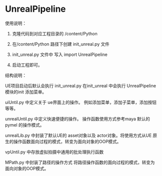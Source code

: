 # UnrealPipeline

使用说明：
1. 克隆代码到对应工程目录的 /content/Python

2. 在/content/Python 路径下创建 init_unreal.py 文件

3. init_unreal.py 文件中 写入 import UnrealPipeline 

4. 启动工程即可。


结构说明：

UE项目启动后默认会执行 init_unreal.py 在init_unreal 中会执行 UnrealPipeline 模块的init 添加菜单。

uiUntil.py 中定义关于 ue界面上的操作。 例如添加菜单，添加子菜单，添加按钮等等。

unrealUntil.py 中定义快速便捷的操作。 操作函数使用方式参考maya 默认的 pymel 的操作模式。 

unrealLib.py 中封装了默认UE的 asset对象以及 actor对象。将使用方式从UE 原生的操作函数面向过程的模式，转变为面向对象的OOP模式。  

vpUntil.py 中存放虚拟拍摄中通用的批处理执行函数

MPath.py 中封装了路径的操作方式 将路径操作函数的面向过程的模式，转变为面向对象的OOP模式。


